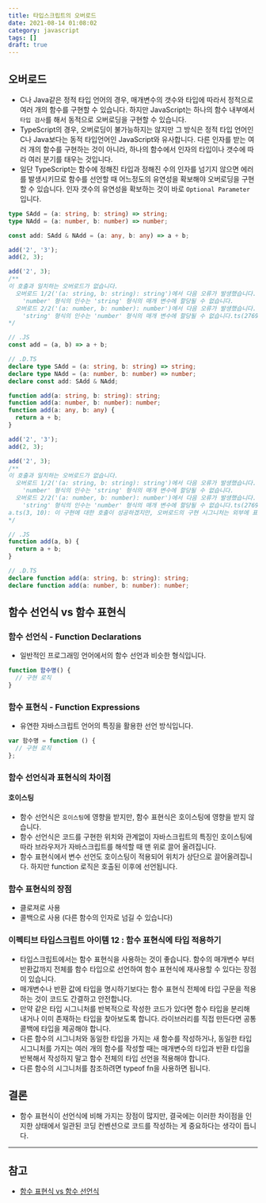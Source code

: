 ```yaml
---
title: 타입스크립트의 오버로드
date: 2021-08-14 01:08:02
category: javascript
tags: []
draft: true
---
```


## 오버로드

- C나 Java같은 정적 타입 언어의 경우, 매개변수의 갯수와 타입에 따라서 정적으로 여러 개의 함수를 구현할 수 있습니다. 하지만 JavaScript는 하나의 함수 내부에서 `타입 검사`를 해서 동적으로 오버로딩을 구현할 수 있습니다.
- TypeScript의 경우, 오버로딩이 불가능하지는 않지만 그 방식은 정적 타입 언어인 C나 Java보다는 동적 타입언어인 JavaScript와 유사합니다. 다른 인자를 받는 여러 개의 함수를 구현하는 것이 아니라, 하나의 함수에서 인자의 타입이나 갯수에 따라 여러 분기를 태우는 것입니다.
- 일단 TypeScript는 함수에 정해진 타입과 정해진 수의 인자를 넘기지 않으면 에러를 발생시키므로 함수를 선언할 때 어느정도의 유연성을 확보해야 오버로딩을 구현할 수 있습니다. 인자 갯수의 유연성을 확보하는 것이 바로 `Optional Parameter` 입니다.

```ts
type SAdd = (a: string, b: string) => string;
type NAdd = (a: number, b: number) => number;

const add: SAdd & NAdd = (a: any, b: any) => a + b;

add('2', '3');
add(2, 3);

add('2', 3);
/**
이 호출과 일치하는 오버로드가 없습니다.
  오버로드 1/2('(a: string, b: string): string')에서 다음 오류가 발생했습니다.
    'number' 형식의 인수는 'string' 형식의 매개 변수에 할당될 수 없습니다.
  오버로드 2/2('(a: number, b: number): number')에서 다음 오류가 발생했습니다.
    'string' 형식의 인수는 'number' 형식의 매개 변수에 할당될 수 없습니다.ts(2769)
*/

// .JS
const add = (a, b) => a + b;

// .D.TS
declare type SAdd = (a: string, b: string) => string;
declare type NAdd = (a: number, b: number) => number;
declare const add: SAdd & NAdd;
```

```ts
function add(a: string, b: string): string;
function add(a: number, b: number): number;
function add(a: any, b: any) {
  return a + b;
}

add('2', '3');
add(2, 3);

add('2', 3);
/**
이 호출과 일치하는 오버로드가 없습니다.
  오버로드 1/2('(a: string, b: string): string')에서 다음 오류가 발생했습니다.
    'number' 형식의 인수는 'string' 형식의 매개 변수에 할당될 수 없습니다.
  오버로드 2/2('(a: number, b: number): number')에서 다음 오류가 발생했습니다.
    'string' 형식의 인수는 'number' 형식의 매개 변수에 할당될 수 없습니다.ts(2769)
a.ts(3, 10): 이 구현에 대한 호출이 성공하겠지만, 오버로드의 구현 시그니처는 외부에 표시되지 않습니다.
*/

// .JS
function add(a, b) {
  return a + b;
}

// .D.TS
declare function add(a: string, b: string): string;
declare function add(a: number, b: number): number;
```

## 함수 선언식 vs 함수 표현식

### 함수 선언식 - Function Declarations

- 일반적인 프로그래밍 언어에서의 함수 선언과 비슷한 형식입니다.

```js
function 함수명() {
  // 구현 로직
}
```

### 함수 표현식 - Function Expressions

- 유연한 자바스크립트 언어의 특징을 활용한 선언 방식입니다.

```js
var 함수명 = function () {
  // 구현 로직
};
```

### 함수 선언식과 표현식의 차이점

#### 호이스팅

- 함수 선언식은 `호이스팅`에 영향을 받지만, 함수 표현식은 호이스팅에 영향을 받지 않습니다.
- 함수 선언식은 코드를 구현한 위치와 관계없이 자바스크립트의 특징인 호이스팅에 따라 브라우저가 자바스크립트를 해석할 때 맨 위로 끌어 올려집니다.
- 함수 표현식에서 변수 선언도 호이스팅이 적용되어 위치가 상단으로 끌어올려집니다. 하지만 function 로직은 호출된 이후에 선언됩니다.

### 함수 표현식의 장점

- 클로져로 사용
- 콜백으로 사용 (다른 함수의 인자로 넘길 수 있습니다)

### 이펙티브 타입스크립트 아이템 12 : 함수 표현식에 타입 적용하기

- 타입스크립트에서는 함수 표현식을 사용하는 것이 좋습니다. 함수의 매개변수 부터 반환값까지 전체를 함수 타입으로 선언하여 함수 표현식에 재사용할 수 있다는 장점이 있습니다.
- 매개변수나 반환 값에 타입을 명시하기보다는 함수 표현식 전체에 타입 구문을 적용하는 것이 코드도 간결하고 안전합니다.
- 만약 같은 타입 시그니처를 반복적으로 작성한 코드가 있다면 함수 타입을 분리해 내거나 이미 존재하는 타입을 찾아보도록 합니다. 라이브러리를 직접 만든다면 공통 콜백에 타입을 제공해야 합니다.
- 다른 함수의 시그니처와 동일한 타입을 가지는 새 함수를 작성하거나, 동일한 타입 시그니처를 가지는 여러 개의 함수를 작성할 때는 매개변수의 타입과 반환 타입을 반복해서 작성하지 말고 함수 전체의 타입 선언을 적용해야 합니다.
- 다른 함수의 시그니처를 참조하려면 typeof fn을 사용하면 됩니다.

## 결론

- 함수 표현식이 선언식에 비해 가지는 장점이 많지만, 결국에는 이러한 차이점을 인지한 상태에서 일관된 코딩 컨벤션으로 코드를 작성하는 게 중요하다는 생각이 듭니다.

---

## 참고

- [함수 표현식 vs 함수 선언식](https://joshua1988.github.io/web-development/javascript/function-expressions-vs-declarations/)
